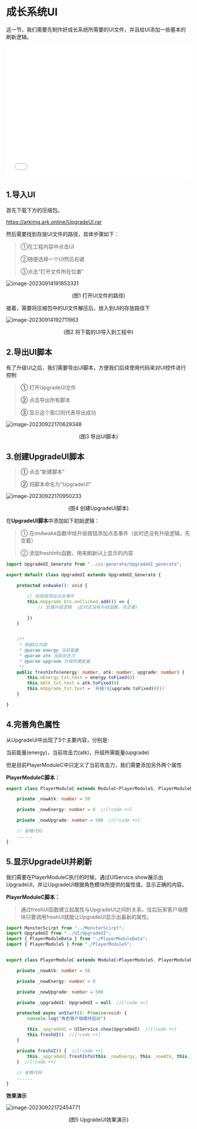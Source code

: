 # 成长系统UI

这一节，我们需要先制作好成长系统所需要的UI文件，并且给UI添加一些基本的刷新逻辑。

<iframe sandbox="allow-scripts allow-downloads allow-same-origin allow-popups allow-presentation allow-forms" frameborder="0" draggable="false" allowfullscreen="" allow="encrypted-media;" referrerpolicy="" aha-samesite="" class="iframe-loaded" src="//player.bilibili.com/player.html?aid=277786891&bvid=BV18c411f7vj&cid=1316720393&p=7&autoplay=0" style="border-radius: 7px; width: 100%; height: 360px;"></iframe>

## 1.导入UI

首先下载下方的压缩包。

https://arkimg.ark.online/UpgradeUI.rar

然后需要找到存放UI文件的路径，具体步骤如下：

> ①在工程内容中点击UI
>
> ②随便选择一个UI然后右键
>
> ③点击“打开文件所在位置”

![image-20230914191853331](https://arkimg.ark.online/image-20230914191853331.webp)

<center>(图1 打开UI文件的路径)</center>

接着，需要将压缩包中的UI文件解压后，放入到UI的存放路径下

![image-20230914192711963](https://arkimg.ark.online/image-20230914192711963.webp)

<center>(图2 将下载的UI导入到工程中)</center>

## 2.导出UI脚本

有了升级UI之后，我们需要导出UI脚本，方便我们后续使用代码来对UI控件进行控制

> **①** 打开UpgradeUI文件
>
> **②** 点击导出所有脚本
>
> **③** 显示这个窗口则代表导出成功

![image-20230922170629348](https://arkimg.ark.online/image-20230922170629348.webp)

<center>(图3 导出UI脚本)</center>

## 3.创建UpgradeUI脚本

> **①** 点击“新建脚本”
>
> **②** 将脚本命名为"UpgradeUI"

![image-20230922170950233](https://arkimg.ark.online/image-20230922170950233.webp)

<center>(图4 创建UpgradeUI脚本)</center>

在**UpgradeUI脚本**中添加如下初始逻辑：

> ① 在onAwake函数中给升级按钮添加点击事件（此时还没有升级逻辑，先空着）
>
> ② 添加freshInfo函数，用来刷新UI上显示的内容

```ts
import UpgradeUI_Generate from "../ui-generate/UpgradeUI_generate";

export default class UpgradeUI extends UpgradeUI_Generate {

    protected onAwake(): void {

        // 给按钮添加点击事件
        this.mUpgrade_btn.onClicked.add(() => {
            // 处理升级逻辑 （此时还没有升级函数，先空着）
            
        })
    }


    /**
     * 刷新UI内容
     * @param energy 当前能量
     * @param atk 当前攻击力
     * @param upgrade 升级所需能量
     */
    public freshInfo(energy: number, atk: number, upgrade: number) {
        this.mEnergy_txt.text = energy.toFixed(0)
        this.mAtk_txt.text = atk.toFixed(0)
        this.mUpgrade_txt.text = `升级(${upgrade.toFixed(0)})`
    }

}
```

## 4.完善角色属性

从UpgradeUI中出现了3个主要内容，分别是:

当前能量(energy)，当前攻击力(atk)，升级所需能量(upgrade)

但是目前PlayerModuleC中只定义了当前攻击力，我们需要添加另外两个属性

**PlayerModuleC脚本：**

```ts
export class PlayerModuleC extends ModuleC<PlayerModuleS, PlayerModuleData>{

    private _nowAtk: number = 50

    private _nowEnergy: number = 0  //[!code ++]

    private _nowUpgrade: number = 500  //[!code ++]

    // 省略代码
    ......
}
```

## 5.显示UpgradeUI并刷新

我们需要在PlayerModuleC执行的时候，通过UIService.show展示出UpgradeUI，并让UpgradeUI根据角色模块所提供的属性值，显示正确的内容。

**PlayerModuleC脚本：**

> 通过freshUI函数建立起属性与UpgradeUI之间的关系，往后玩家客户端模块只要调用freshUI就能让UpgradeUI显示出最新的属性。

```ts
import MonsterScirpt from "../MonsterScirpt";
import UpgradeUI from "../UI/UpgradeUI";
import { PlayerModuleData } from "./PlayerModuleData";
import { PlayerModuleS } from "./PlayerModuleS";


export class PlayerModuleC extends ModuleC<PlayerModuleS, PlayerModuleData>{

    private _nowAtk: number = 50

    private _nowEnergy: number = 0

    private _nowUpgrade: number = 500

    private _upgradeUI: UpgradeUI = null  //[!code ++]

    protected async onStart(): Promise<void> {
        console.log("角色客户端模块启动")

        this._upgradeUI = UIService.show(UpgradeUI)  //[!code ++]
        this.freshUI()  //[!code ++]
    }

    private freshUI() {  //[!code ++]
        this._upgradeUI.freshInfo(this._nowEnergy, this._nowAtk, this._nowUpgrade)  //[!code ++]
    }  //[!code ++]
    
    // 省略代码
    ......
}
```

**效果演示**

![image-20230922172454771](https://arkimg.ark.online/image-20230922172454771.webp)

<center>(图5 UpgradeUI效果演示)</center>